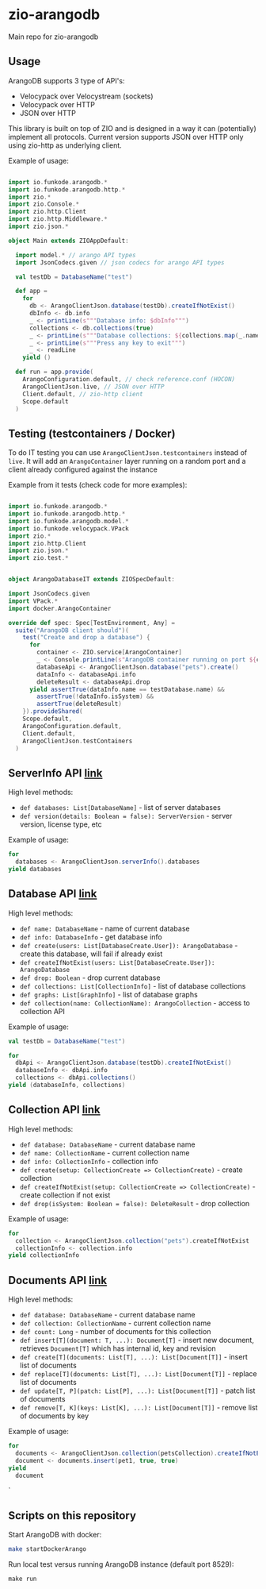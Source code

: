 # zio-arangodb
Main repo for zio-arangodb

## Usage

ArangoDB supports 3 type of API's:
- Velocypack over Velocystream (sockets)
- Velocypack over HTTP
- JSON over HTTP

This library is built on top of ZIO and is designed in a way it can (potentially) implement all protocols.
Current version supports JSON over HTTP only using zio-http as underlying client.

Example of usage:
```scala

import io.funkode.arangodb.*
import io.funkode.arangodb.http.*
import zio.*
import zio.Console.*
import zio.http.Client
import zio.http.Middleware.*
import zio.json.*

object Main extends ZIOAppDefault:

  import model.* // arango API types
  import JsonCodecs.given // json codecs for arango API types

  val testDb = DatabaseName("test")

  def app =
    for
      db <- ArangoClientJson.database(testDb).createIfNotExist()
      dbInfo <- db.info
      _ <- printLine(s"""Database info: $dbInfo""")
      collections <- db.collections(true)
      _ <- printLine(s"""Database collections: ${collections.map(_.name).mkString(", ")}""")
      _ <- printLine(s"""Press any key to exit""")
      _ <- readLine
    yield ()

  def run = app.provide(
    ArangoConfiguration.default, // check reference.conf (HOCON)
    ArangoClientJson.live, // JSON over HTTP
    Client.default, // zio-http client 
    Scope.default
  )
```

## Testing (testcontainers / Docker)

To do IT testing you can use `ArangoClientJson.testcontainers` instead of `live`.
It will add an `ArangoContainer` layer running on a random port and a client already configured against the instance

Example from it tests (check code for more examples):
```scala

import io.funkode.arangodb.*
import io.funkode.arangodb.http.*
import io.funkode.arangodb.model.*
import io.funkode.velocypack.VPack
import zio.*
import zio.http.Client
import zio.json.*
import zio.test.*


object ArangoDatabaseIT extends ZIOSpecDefault:

import JsonCodecs.given
import VPack.*
import docker.ArangoContainer

override def spec: Spec[TestEnvironment, Any] =
  suite("ArangoDB client should")(
    test("Create and drop a database") {
      for
        container <- ZIO.service[ArangoContainer]
        _ <- Console.printLine(s"ArangoDB container running on port ${container.container.getFirstMappedPort.nn}")
        databaseApi <- ArangoClientJson.database("pets").create()
        dataInfo <- databaseApi.info
        deleteResult <- databaseApi.drop
      yield assertTrue(dataInfo.name == testDatabase.name) &&
        assertTrue(!dataInfo.isSystem) &&
        assertTrue(deleteResult)
    }).provideShared(
    Scope.default,
    ArangoConfiguration.default,
    Client.default,
    ArangoClientJson.testContainers
  )
```
## ServerInfo API [link](./arangodb/src/main/scala/io/funkode/arangodb/ArangoServer.scala)
High level methods:
- `def databases: List[DatabaseName]` - list of server databases
- `def version(details: Boolean = false): ServerVersion` - server version, license type, etc

Example of usage:
```scala
for
  databases <- ArangoClientJson.serverInfo().databases
yield databases
```
## Database API [link](./arangodb/src/main/scala/io/funkode/arangodb/ArangoDatabase.scala)

High level methods:
- `def name: DatabaseName` - name of current database
- `def info: DatabaseInfo` - get database info
- `def create(users: List[DatabaseCreate.User]): ArangoDatabase` - create this database, will fail if already exist
- `def createIfNotExist(users: List[DatabaseCreate.User]): ArangoDatabase`
- `def drop: Boolean` - drop current database
- `def collections: List[CollectionInfo]` - list of database collections
- `def graphs: List[GraphInfo]` - list of database graphs
- `def collection(name: CollectionName): ArangoCollection` - access to collection API

Example of usage:
```scala
val testDb = DatabaseName("test")

for
  dbApi <- ArangoClientJson.database(testDb).createIfNotExist()
  databaseInfo <- dbApi.info
  collections <- dbApi.collections()
yield (databaseInfo, collections)
```

## Collection API [link](./arangodb/src/main/scala/io/funkode/arangodb/ArangoCollection.scala)

High level methods:
- `def database: DatabaseName` - current database name
- `def name: CollectionName` - current collection name
- `def info: CollectionInfo` - collection info
- `def create(setup: CollectionCreate => CollectionCreate)` - create collection
- `def createIfNotExist(setup: CollectionCreate => CollectionCreate)` - create collection if not exist
- `def drop(isSystem: Boolean = false): DeleteResult` - drop collection

Example of usage:
```scala
for
  collection <- ArangoClientJson.collection("pets").createIfNotExist
  collectionInfo <- collection.info
yield collectionInfo
```

## Documents API [link](./arangodb/src/main/scala/io/funkode/arangodb/ArangoDocuments.scala)

High level methods:
- `def database: DatabaseName` - current database name
- `def collection: CollectionName` - current collection name
- `def count: Long` - number of documents for this collection
- `def insert[T](document: T, ...): Document[T]` - insert new document, retrieves `Document[T]` which has internal id, key and revision
- `def create[T](documents: List[T], ...): List[Document[T]]` - insert list of documents
- `def replace[T](documents: List[T], ...): List[Document[T]]` - replace list of documents
- `def update[T, P](patch: List[P], ...): List[Document[T]]` - patch list of documents
- `def remove[T, K](keys: List[K], ...): List[Document[T]]` - remove list of documents by key

Example of usage:
```scala
for
  documents <- ArangoClientJson.collection(petsCollection).createIfNotExist().documents
  document <- documents.insert(pet1, true, true)
yield
  document

```
  `
## Scripts on this repository

Start ArangoDB with docker:
```sh
make startDockerArango
```

Run local test versus running ArangoDB instance (default port 8529):
```shell
make run
```
